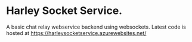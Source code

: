 # Harley Socket Service.

A basic chat relay webservice backend using websockets. Latest code is hosted at https://harleysocketservice.azurewebsites.net/
